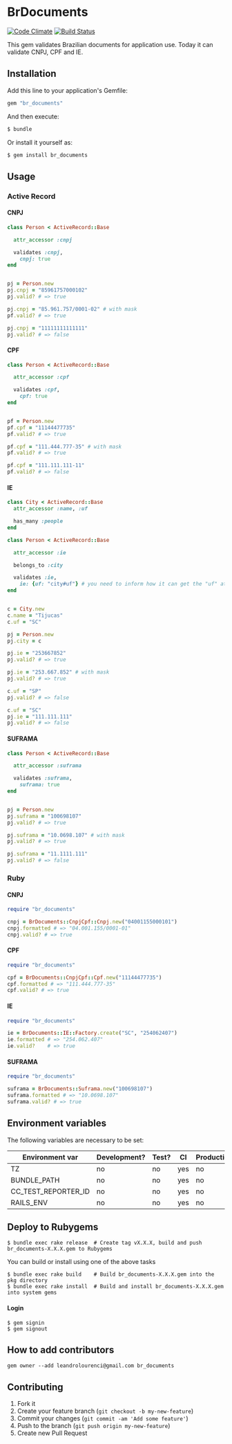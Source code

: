 # BrDocuments

[![Code Climate](https://codeclimate.com/github/asseinfo/br_documents.png)](https://codeclimate.com/github/asseinfo/br_documents) [![Build Status](https://travis-ci.org/asseinfo/br_documents.svg?branch=master)](https://travis-ci.org/asseinfo/br_documents)

This gem validates Brazilian documents for application use. Today it can validate CNPJ, CPF and IE.

## Installation

Add this line to your application's Gemfile:

```ruby
gem "br_documents"
```

And then execute:

```ruby
$ bundle
```

Or install it yourself as:

```ruby
$ gem install br_documents
```

## Usage

### Active Record

#### CNPJ

```ruby
class Person < ActiveRecord::Base

  attr_accessor :cnpj

  validates :cnpj,
    cnpj: true
end


pj = Person.new
pj.cnpj = "85961757000102"
pj.valid? # => true

pj.cnpj = "85.961.757/0001-02" # with mask
pf.valid? # => true

pj.cnpj = "11111111111111"
pj.valid? # => false
```

#### CPF

```ruby
class Person < ActiveRecord::Base

  attr_accessor :cpf

  validates :cpf,
    cpf: true
end


pf = Person.new
pf.cpf = "11144477735"
pf.valid? # => true

pf.cpf = "111.444.777-35" # with mask
pf.valid? # => true

pf.cpf = "111.111.111-11"
pf.valid? # => false
```

#### IE

```ruby
class City < ActiveRecord::Base
  attr_accessor :name, :uf

  has_many :people
end

class Person < ActiveRecord::Base

  attr_accessor :ie

  belongs_to :city

  validates :ie,
    ie: {uf: "city#uf"} # you need to inform how it can get the "uf" attribute
end


c = City.new
c.name = "Tijucas"
c.uf = "SC"

pj = Person.new
pj.city = c

pj.ie = "253667852"
pj.valid? # => true

pj.ie = "253.667.852" # with mask
pj.valid? # => true

c.uf = "SP"
pj.valid? # => false

c.uf = "SC"
pj.ie = "111.111.111"
pj.valid? # => false
```

#### SUFRAMA

```ruby
class Person < ActiveRecord::Base

  attr_accessor :suframa

  validates :suframa,
    suframa: true
end


pj = Person.new
pj.suframa = "100698107"
pj.valid? # => true

pj.suframa = "10.0698.107" # with mask
pj.valid? # => true

pj.suframa = "11.1111.111"
pj.valid? # => false
```

### Ruby

#### CNPJ

```ruby
require "br_documents"

cnpj = BrDocuments::CnpjCpf::Cnpj.new("04001155000101")
cnpj.formatted # => "04.001.155/0001-01"
cnpj.valid? # => true
```

#### CPF

```ruby
require "br_documents"

cpf = BrDocuments::CnpjCpf::Cpf.new("11144477735")
cpf.formatted # => "111.444.777-35"
cpf.valid? # => true
```

#### IE

```ruby
require "br_documents"

ie = BrDocuments::IE::Factory.create("SC", "254062407")
ie.formatted # => "254.062.407"
ie.valid?    # => true
```

#### SUFRAMA

```ruby
require "br_documents"

suframa = BrDocuments::Suframa.new("100698107")
suframa.formatted # => "10.0698.107"
suframa.valid? # => true
```

## Environment variables

The following variables are necessary to be set:

Environment var                | Development? | Test? | CI  | Production? | Data
-------------------------------|--------------|-------|-----|-------------|-----
TZ                             | no           | no    | yes | no          | America/Sao_Paulo
BUNDLE_PATH                    | no           | no    | yes | no          | ./vendor/bundle
CC_TEST_REPORTER_ID            | no           | no    | yes | no          | get at codeclimate
RAILS_ENV                      | no           | no    | yes | no          | test

## Deploy to Rubygems

    $ bundle exec rake release  # Create tag vX.X.X, build and push br_documents-X.X.X.gem to Rubygems

You can build or install using one of the above tasks

    $ bundle exec rake build    # Build br_documents-X.X.X.gem into the pkg directory
    $ bundle exec rake install  # Build and install br_documents-X.X.X.gem into system gems

#### Login
    $ gem signin
    $ gem signout

## How to add contributors

    gem owner --add leandrolourenci@gmail.com br_documents

## Contributing

1. Fork it
2. Create your feature branch (`git checkout -b my-new-feature`)
3. Commit your changes (`git commit -am 'Add some feature'`)
4. Push to the branch (`git push origin my-new-feature`)
5. Create new Pull Request
